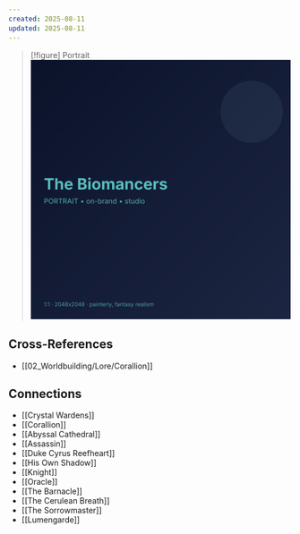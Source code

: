 ```yaml
---
created: 2025-08-11
updated: 2025-08-11
---
```


> [!figure] Portrait
![](04_Resources/Assets/Generated/Portraits/portrait-npc-the-biomancers-the-biomancers.svg)




## Cross-References

- [[02_Worldbuilding/Lore/Corallion]]


## Connections

- [[Crystal Wardens]]
- [[Corallion]]
- [[Abyssal Cathedral]]
- [[Assassin]]
- [[Duke Cyrus Reefheart]]
- [[His Own Shadow]]
- [[Knight]]
- [[Oracle]]
- [[The Barnacle]]
- [[The Cerulean Breath]]
- [[The Sorrowmaster]]
- [[Lumengarde]]
